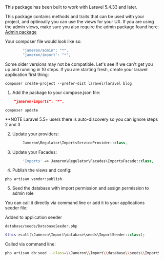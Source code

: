 This package has been built to work with Laravel 5.4.33 and later. 

This package contains methods and traits that can be used with your project, and optinoally you can use the views for your UX. If you are using the admin views, make sure you also require the admin package found here: [Admin package](https://github.com/jameron/admin)

Your composer file would look like so:

```js
        "jameron/admin": "*",
        "jameron/import": "*",
```

Some older versions may not be compatible. Let's see if we can't get you up and running in 10 steps. If you are starting fresh, create your laravel application first thing:

    composer create-project --prefer-dist laravel/laravel blog

1) Add the package to your compose.json file:

```json
    "jameron/imports": "*",
```

```
composer update
```

**NOTE  Laravel 5.5+ users there is auto-discovery so you can ignore steps 2 and 3

2) Update your providers:

```php
        Jameron\Regulator\ImportsServiceProvider::class,
```

3) Update your Facades:

```php
        'Imports' => Jameron\Regulator\Facades\ImportsFacade::class,
```

4) Publish the views and config:

```
php artisan vendor:publish
```

5) Seed the database with import permission and assign permission to admin role

You can call it directly via command line or add it to your applications seeder file:

Added to application seeder

`database/seeds/DatabaseSeeder.php`

```php
$this->call(\Jameron\Import\database\seeds\ImportSeeder::class);
```

Called via command line:

```bash
php artisan db:seed --class=\\Jameron\\Import\\database\\seeds\\ImportSeeder
```
